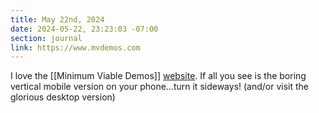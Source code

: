 ```yaml
---
title: May 22nd, 2024
date: 2024-05-22, 23:23:03 -07:00
section: journal
link: https://www.mvdemos.com
---
```

I love the [[Minimum Viable Demos]] [website](https://www.mvdemos.com/). If all you see is the boring vertical mobile version on your phone…turn it sideways! (and/or visit the glorious desktop version)